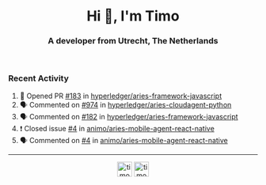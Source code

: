 <h1 align="center">Hi 👋, I'm Timo</h1>
<h3 align="center">A developer from Utrecht, The Netherlands</h3>
<br/>
<!-- https://github.com/rahuldkjain/github-profile-readme-generator --!>

<!--  <p align="left"><img src="https://github-readme-stats.vercel.app/api?username=timoglastra&show_icons=true&count_private=true&" alt="timoglastra" /></p> --!>

<!--
Github language stats
<p align="left"><img src="https://github-readme-stats.vercel.app/api/top-langs/?username=timoglastra&layout=compact" alt="timoglastra" /><p>
-->

<!-- Codestats language stats -->
<!-- <p align="left"><img src="https://codestats-readme.vercel.app/api/top-langs/?username=timoglastra&layout=compact&language_count=12" alt="timoglastra" /><p>    --!>
  
<h3>Recent Activity</h3>

<!--START_SECTION:activity-->
1. 💪 Opened PR [#183](https://github.com/hyperledger/aries-framework-javascript/pull/183) in [hyperledger/aries-framework-javascript](https://github.com/hyperledger/aries-framework-javascript)
2. 🗣 Commented on [#974](https://github.com/hyperledger/aries-cloudagent-python/issues/974) in [hyperledger/aries-cloudagent-python](https://github.com/hyperledger/aries-cloudagent-python)
3. 🗣 Commented on [#182](https://github.com/hyperledger/aries-framework-javascript/issues/182) in [hyperledger/aries-framework-javascript](https://github.com/hyperledger/aries-framework-javascript)
4. ❗️ Closed issue [#4](https://github.com/animo/aries-mobile-agent-react-native/issues/4) in [animo/aries-mobile-agent-react-native](https://github.com/animo/aries-mobile-agent-react-native)
5. 🗣 Commented on [#4](https://github.com/animo/aries-mobile-agent-react-native/issues/4) in [animo/aries-mobile-agent-react-native](https://github.com/animo/aries-mobile-agent-react-native)
<!--END_SECTION:activity-->

---

<p align="center">
<a href="https://twitter.com/timoglastra" target="blank"><img align="center" src="https://cdn.jsdelivr.net/npm/simple-icons@3.0.1/icons/twitter.svg" alt="timoglastra" height="30" width="30" /></a>
<a href="https://linkedin.com/in/timoglastra" target="blank"><img align="center" src="https://cdn.jsdelivr.net/npm/simple-icons@3.0.1/icons/linkedin.svg" alt="timoglastra" height="30" width="30" /></a>
</p>



